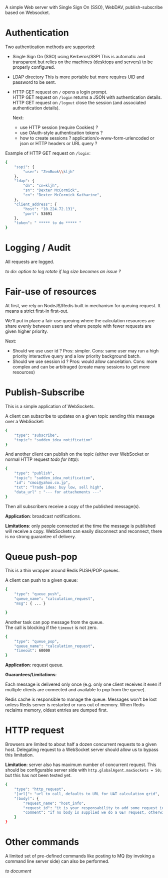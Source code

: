 
A simple Web server with Single Sign On (SSO), WebDAV, publish-subscribe based on Websocket.


# Authentication

Two authentication methods are supported:

* Single Sign On (SSO) using Kerberos/SSPI
  This is automatic and transparent but relies on the machines (desktops and servers) to be properly configured.
  
* LDAP directory
  This is more portable but more requires UID and password to be sent.
  
* HTTP GET request on `/` opens a login prompt.  
  HTTP GET request on `/login` returns a JSON with authentication details.  
  HTTP GET request on `/logout` close the session (and associated authentication details).
  
  Next: 
  - use HTTP session (require Cookies) ?
  - use OAuth-style authentication tokens ?
  - how to create sessions ? application/x-www-form-urlencoded or json or HTTP headers or URL query ?
  

Example of HTTP GET request on `/login`:
```sh
{
    "sspi": {
        "user": "ZenBook\\kljh"
    },
    "ldap": {
        "dn": "cn=kljh",
        "sn": "Dexter McCormick",
        "cn": "Dexter McCormick Katharine",
    },
    "client_address": {
        "host": "10.224.72.131",
        "port": 53691
    }, 
    "token": " ***** to do ***** "
}
```

# Logging / Audit

All requests are logged.

*to do: option to log rotate if log size becomes an issue ?* 

# Fair-use of resources

At first, we rely on NodeJS/Redis built in mechanism for queuing request. It means a strict first-in first-out.

We'll put in place a fair-use queuing where the calculation resources are share evenly between users and where people with fewer requests are given higher priority.

Next: 
- Should we use user id ? Pros: simpler. Cons: same user may run a high priority interactive query and a low priority background batch.
- Should we use session id ? Pros: would allow cancelation. Cons: more complex and can be arbitraged (create many sessions to get more resources)


# Publish-Subscribe

This is a simple application of WebSockets. 

A client can subscribe to updates on a given topic sending this message over a WebSocket:

```sh
{
    "type": "subscribe", 
    "topic": "sudden_idea_notification"
}
```

And another client can publish on the topic (either over WebSocket or normal HTTP request *todo for http*):

```sh
{
    "type": "publish", 
    "topic": "sudden_idea_notification",
    "id": "cmoi@yahoo.co.jp",
    "txt": "Trade idea: buy low, sell high",
    "data_url" : "--- for attachements ---"
}
```

Then all subscribers receive a copy of the published message(s).

**Application**: broadcast notifications.

**Limitations**: only people connected at the time the message is published will receive a copy.  WebSockets can easily disconnect and reconnect, there is no strong guarantee of delivery.

# Queue push-pop

This is a thin wrapper around Redis PUSH/POP queues.

A client can push to a given queue:

```sh
{
    "type": "queue_push", 
    "queue_name": "calculation_request",
    "msg": { ... }

}
```

Another task can pop message from the queue.  
The call is blocking if the `timeout` is not zero.

```sh
{
    "type": "queue_pop", 
    "queue_name": "calculation_request",
    "timeout": 60000
}
```

**Application**: request queue.

**Guarantees/Limitations**: 

Each message is delivered only once (e.g. only one client receives it even if multiple clients are connected and available to pop from the queue). 

Redis cache is responsible to manage the queue. Messages won't be lost unless Redis server is restarted or runs out of memory. When Redis reclaims memory, oldest entries are dumped first.


# HTTP request

Browsers are limited to about half a dozen concurrent requests to a given host. 
Delegating request to a WebSocket server should allow us to bypass this limitation.

**Limitation**: server also has maximum number of concurrent request. This should be configurable server side with `http.globalAgent.maxSockets = 50;` but this has not been tested yet.

```sh
{
    "type": "http_request", 
    "[url]": "url to call, defaults to URL for UAT calculation grid",
    "[body]": {
        "request_name": "host_info",
        "request_id": "it is your responsability to add some request id to match your questions zith your replies",
        "comment": "if no body is supplied we do a GET request, otherwise it is a POST request"
    } 
}
```



# Other commands

A limited set of pre-defined commands  like posting to MQ (by invoking a command line server side) can also be performed. 

*to document* 



  
  

